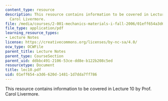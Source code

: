 ```yaml
---
content_type: resource
description: This resource contains information to be covered in Lecture 10 by Prof.
  Carol Livermore.
file: /media/courses/2-001-mechanics-materials-i-fall-2006/01eff654a3d6620d14811d7dda7ff786_lec10.pdf
file_type: application/pdf
learning_resource_types:
- Lecture Notes
license: https://creativecommons.org/licenses/by-nc-sa/4.0/
ocw_type: OCWFile
parent_title: Lecture Notes
parent_type: CourseSection
parent_uid: ddbbc491-2106-53ce-dd8e-b122b208c5ed
resourcetype: Document
title: lec10.pdf
uid: 01eff654-a3d6-620d-1481-1d7dda7ff786
---
```

This resource contains information to be covered in Lecture 10 by Prof. Carol Livermore.
